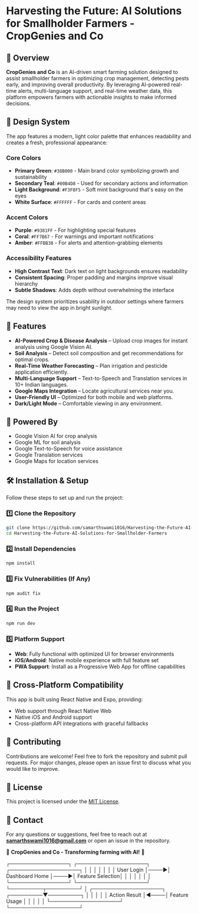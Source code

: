 # Harvesting the Future: AI Solutions for Smallholder Farmers - CropGenies and Co

## 🌱 Overview
**CropGenies and Co** is an AI-driven smart farming solution designed to assist smallholder farmers in optimizing crop management, detecting pests early, and improving overall productivity. By leveraging AI-powered real-time alerts, multi-language support, and real-time weather data, this platform empowers farmers with actionable insights to make informed decisions.

## 🎨 Design System
The app features a modern, light color palette that enhances readability and creates a fresh, professional appearance:

### Core Colors
- **Primary Green**: `#38B000` - Main brand color symbolizing growth and sustainability
- **Secondary Teal**: `#00B4D8` - Used for secondary actions and information
- **Light Background**: `#F3F8F5` - Soft mint background that's easy on the eyes
- **White Surface**: `#FFFFFF` - For cards and content areas

### Accent Colors
- **Purple**: `#9381FF` - For highlighting special features
- **Coral**: `#FF7B67` - For warnings and important notifications
- **Amber**: `#FFBB38` - For alerts and attention-grabbing elements

### Accessibility Features
- **High Contrast Text**: Dark text on light backgrounds ensures readability
- **Consistent Spacing**: Proper padding and margins improve visual hierarchy
- **Subtle Shadows**: Adds depth without overwhelming the interface

The design system prioritizes usability in outdoor settings where farmers may need to view the app in bright sunlight.

## 🚀 Features
- **AI-Powered Crop & Disease Analysis** – Upload crop images for instant analysis using Google Vision AI.
- **Soil Analysis** – Detect soil composition and get recommendations for optimal crops.
- **Real-Time Weather Forecasting** – Plan irrigation and pesticide application efficiently.
- **Multi-Language Support** – Text-to-Speech and Translation services in 10+ Indian languages.
- **Google Maps Integration** – Locate agricultural services near you.
- **User-Friendly UI** – Optimized for both mobile and web platforms.
- **Dark/Light Mode** – Comfortable viewing in any environment.

## 💪 Powered By
- Google Vision AI for crop analysis
- Google ML for soil analysis
- Google Text-to-Speech for voice assistance
- Google Translation services
- Google Maps for location services

## 🛠️ Installation & Setup
Follow these steps to set up and run the project:

### **1️⃣ Clone the Repository**
```sh
git clone https://github.com/samarthswami1016/Harvesting-the-Future-AI-Solutions-for-Smallholder-Farmers.git
cd Harvesting-the-Future-AI-Solutions-for-Smallholder-Farmers
```

### **2️⃣ Install Dependencies**
```sh
npm install
```

### **3️⃣ Fix Vulnerabilities (If Any)**
```sh
npm audit fix
```

### **4️⃣ Run the Project**
```sh
npm run dev
```

### **5️⃣ Platform Support**
- **Web**: Fully functional with optimized UI for browser environments
- **iOS/Android**: Native mobile experience with full feature set
- **PWA Support**: Install as a Progressive Web App for offline capabilities

## 📱 Cross-Platform Compatibility
This app is built using React Native and Expo, providing:
- Web support through React Native Web
- Native iOS and Android support
- Cross-platform API integrations with graceful fallbacks

## 📌 Contributing
Contributions are welcome! Feel free to fork the repository and submit pull requests. For major changes, please open an issue first to discuss what you would like to improve.

## 📜 License
This project is licensed under the [MIT License](LICENSE).

## 📧 Contact
For any questions or suggestions, feel free to reach out at **samarthswami1016@gmail.com** or open an issue in the repository.

🚀 **CropGenies and Co - Transforming farming with AI!** 🌾

┌────────────────┐     ┌───────────────────┐     ┌───────────────────┐
│                │     │                   │     │                   │
│  User Login    │────►│  Dashboard Home   │────►│  Feature Selection│
│                │     │                   │     │                   │
└────────────────┘     └───────────────────┘     └─────────┬─────────┘
                                                           │
                       ┌───────────────────┐     ┌─────────▼─────────┐
                       │                   │     │                   │
                       │   Action Result   │◄────│   Feature Usage   │
                       │                   │     │                   │
                       └───────────────────┘     └───────────────────┘

